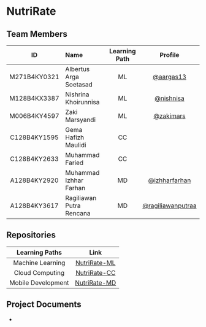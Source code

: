 # NutriRate
<div align="center">
    
</div>

## Team Members
| ID | Name | Learning Path | Profile |
| :---: | :--- | :---: | :---: |
| M271B4KY0321 | Albertus Arga Soetasad | ML | [@aargas13](https://github.com/aargas13) |       
| M128B4KX3387 | Nishrina Khoirunnisa | ML | [@nishnisa](https://github.com/nishnisa) |
| M006B4KY4597 | Zaki Marsyandi | ML | [@zakimars](https://github.com/zakimars) |
| C128B4KY1595 | Gema Hafizh Maulidi | CC |  |
| C128B4KY2633 | Muhammad Faried | CC |  |    
| A128B4KY2920 | Muhammad Izhhar Farhan | MD | [@izhharfarhan](https://github.com/izhharfarhan) |
| A128B4KY3617 | Ragiliawan Putra Rencana | MD | [@ragiliawanputraa](https://github.com/ragiliawanputraa) |

## Repositories
| Learning Paths | Link |
| :---: | :---: |
| Machine Learning | [NutriRate-ML](https://github.com/NutriRate-Bangkit/nutrirate-machine-learning) |
| Cloud Computing | [NutriRate-CC](https://github.com/NutriRate-Bangkit/nutrirate-cloud-computing) |
| Mobile Development | [NutriRate-MD](https://github.com/NutriRate-Bangkit/NutriRate-MobileDevelopment) |

## Project Documents
-

